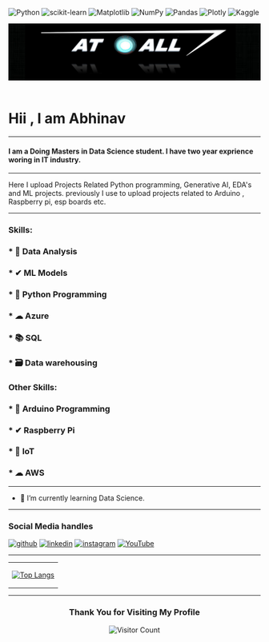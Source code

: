 ![Python](https://img.shields.io/badge/python-3670A0?style=for-the-badge&logo=python&logoColor=ffdd54) ![scikit-learn](https://img.shields.io/badge/scikit--learn-%23F7931E.svg?style=for-the-badge&logo=scikit-learn&logoColor=white) ![Matplotlib](https://img.shields.io/badge/Matplotlib-%23ffffff.svg?style=for-the-badge&logo=Matplotlib&logoColor=black) ![NumPy](https://img.shields.io/badge/numpy-%23013243.svg?style=for-the-badge&logo=numpy&logoColor=white) ![Pandas](https://img.shields.io/badge/pandas-%23150458.svg?style=for-the-badge&logo=pandas&logoColor=white) ![Plotly](https://img.shields.io/badge/Plotly-%233F4F75.svg?style=for-the-badge&logo=plotly&logoColor=white) ![Kaggle](https://img.shields.io/badge/Kaggle-035a7d?style=for-the-badge&logo=kaggle&logoColor=white)





<div align="center">
  <img src="https://github.com/Abhinav330/Abhinav330/blob/main/logo.png" style="max-width: 100%;" alt="Welcome to my Github Profile" />
  <br />
  <br />
</div>

# Hii , I am Abhinav 
<hr>

#### I am a Doing Masters in Data Science student. I have two year exprience woring in IT industry.    

<hr>
Here I upload Projects Related Python programming, Generative AI, EDA's and ML projects. previously I use to upload projects related to Arduino , Raspberry pi, esp boards etc.
<hr>

### Skills: 

### *  🤖  Data Analysis
### *  ✔  ML Models
### *  🎩  Python Programming
### *  ☁   Azure
### *  📚  SQL
### *  🗃   Data warehousing

### Other Skills:

### *  🤖  Arduino Programming  
### *   ✔  Raspberry Pi
### *  📡  IoT
### *  ☁   AWS




<hr>
 
- 🌱 I’m currently learning Data Science. 

<hr>

### Social Media handles

<div>

[<img src='https://www.sferalabs.cc/wp-content/uploads/github-logo-white.png' alt='github' height='40'>](https://github.com/Abhinav330) [<img src='https://cdn.pixabay.com/photo/2017/08/22/11/56/linked-in-2668700_960_720.png' alt='linkedin' height='40'>](https://www.linkedin.com/in/abhinav33303/)   [<img src='https://cdn-icons-png.flaticon.com/512/174/174855.png' alt='instagram' height='40'>](https://www.instagram.com/atall_robotics/) [<img src='https://upload.wikimedia.org/wikipedia/commons/e/e1/Logo_of_YouTube_%282015-2017%29.svg' alt='YouTube' height='40'>](https://www.youtube.com/channel/UCu-u_iadMXMZMEY7tHnEl_g)  
</div>
<hr>

<div align = "center">
  
 <table style="width:100%">

  <tr>
  <td>   
            
  [![Top Langs](https://github-readme-stats.vercel.app/api/top-langs/?username=Abhinav330)](https://github.com/anuraghazra/github-readme-stats)
 </td>

  
  </tr>
</table>
<hr>

### Thank You for Visiting My Profile 

![Visitor Count](https://profile-counter.glitch.me/Abhinav330/count.svg)
  
</div>
